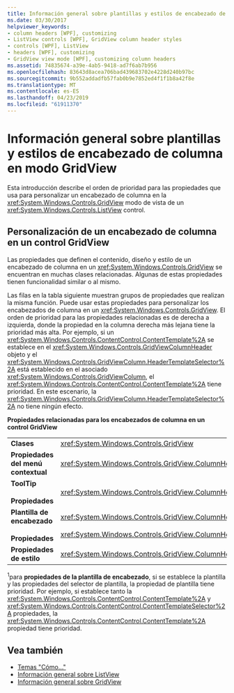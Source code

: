 ```yaml
---
title: Información general sobre plantillas y estilos de encabezado de columna en modo GridView
ms.date: 03/30/2017
helpviewer_keywords:
- column headers [WPF], customizing
- ListView controls [WPF], GridView column header styles
- controls [WPF], ListView
- headers [WPF], customizing
- GridView view mode [WPF], customizing column headers
ms.assetid: 74835674-a39e-4ab5-9418-ad7f6ab7b956
ms.openlocfilehash: 83643d8acea706bad439683702e4228d240b97bc
ms.sourcegitcommit: 9b552addadfb57fab0b9e7852ed4f1f1b8a42f8e
ms.translationtype: MT
ms.contentlocale: es-ES
ms.lasthandoff: 04/23/2019
ms.locfileid: "61911370"
---
```

# <a name="gridview-column-header-styles-and-templates-overview"></a>Información general sobre plantillas y estilos de encabezado de columna en modo GridView
Esta introducción describe el orden de prioridad para las propiedades que usa para personalizar un encabezado de columna en la <xref:System.Windows.Controls.GridView> modo de vista de un <xref:System.Windows.Controls.ListView> control.  
  
## <a name="customizing-a-column-header-in-a-gridview"></a>Personalización de un encabezado de columna en un control GridView  
 Las propiedades que definen el contenido, diseño y estilo de un encabezado de columna en un <xref:System.Windows.Controls.GridView> se encuentran en muchas clases relacionadas. Algunas de estas propiedades tienen funcionalidad similar o al mismo.  
  
 Las filas en la tabla siguiente muestran grupos de propiedades que realizan la misma función. Puede usar estas propiedades para personalizar los encabezados de columna en un <xref:System.Windows.Controls.GridView>. El orden de prioridad para las propiedades relacionadas es de derecha a izquierda, donde la propiedad en la columna derecha más lejana tiene la prioridad más alta. Por ejemplo, si un <xref:System.Windows.Controls.ContentControl.ContentTemplate%2A> se establece en el <xref:System.Windows.Controls.GridViewColumnHeader> objeto y el <xref:System.Windows.Controls.GridViewColumn.HeaderTemplateSelector%2A> está establecido en el asociado <xref:System.Windows.Controls.GridViewColumn>, el <xref:System.Windows.Controls.ContentControl.ContentTemplate%2A> tiene prioridad. En este escenario, la <xref:System.Windows.Controls.GridViewColumn.HeaderTemplateSelector%2A> no tiene ningún efecto.  
  
 **Propiedades relacionadas para los encabezados de columna en un control GridView**  
  
|||||  
|-|-|-|-|  
|**Clases**|<xref:System.Windows.Controls.GridView>|<xref:System.Windows.Controls.GridViewColumn>|<xref:System.Windows.Controls.GridViewColumnHeader>|  
|**Propiedades del menú contextual**|<xref:System.Windows.Controls.GridView.ColumnHeaderContextMenu%2A>|No es aplicable|<xref:System.Windows.FrameworkElement.ContextMenu%2A>|  
|**ToolTip**<br /><br /> **Propiedades**|<xref:System.Windows.Controls.GridView.ColumnHeaderToolTip%2A>|No es aplicable|<xref:System.Windows.FrameworkElement.ToolTip%2A>|  
|**Plantilla de encabezado**<br /><br /> **Propiedades**|<xref:System.Windows.Controls.GridView.ColumnHeaderTemplate%2A> <sup>1</sup>/<br /><br /> <xref:System.Windows.Controls.GridView.ColumnHeaderTemplateSelector%2A>|<xref:System.Windows.Controls.GridViewColumn.HeaderTemplate%2A> <sup>1</sup>/<br /><br /> <xref:System.Windows.Controls.GridViewColumn.HeaderTemplateSelector%2A>|<xref:System.Windows.Controls.ContentControl.ContentTemplate%2A> <sup>1</sup>/<br /><br /> <xref:System.Windows.Controls.ContentControl.ContentTemplateSelector%2A>|  
|**Propiedades de estilo**|<xref:System.Windows.Controls.GridView.ColumnHeaderContainerStyle%2A>|<xref:System.Windows.Controls.GridViewColumn.HeaderContainerStyle%2A>|<xref:System.Windows.FrameworkElement.Style%2A>|  
  
 <sup>1</sup>para **propiedades de la plantilla de encabezado**, si se establece la plantilla y las propiedades del selector de plantilla, la propiedad de plantilla tiene prioridad. Por ejemplo, si establece tanto la <xref:System.Windows.Controls.ContentControl.ContentTemplate%2A> y <xref:System.Windows.Controls.ContentControl.ContentTemplateSelector%2A> propiedades, la <xref:System.Windows.Controls.ContentControl.ContentTemplate%2A> propiedad tiene prioridad.  
  
## <a name="see-also"></a>Vea también

- [Temas "Cómo..."](listview-how-to-topics.md)
- [Información general sobre ListView](listview-overview.md)
- [Información general sobre GridView](gridview-overview.md)
